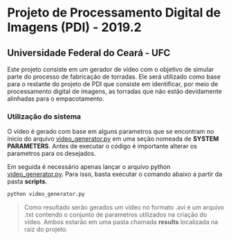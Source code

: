# Projeto de Processamento Digital de Imagens (PDI) - 2019.2
## Universidade Federal do Ceará - UFC

Este projeto consiste em um gerador de vídeo com o objetivo de simular parte do processo de fabricação de torradas. Ele será utilizado como base para o restante do projeto de PDI que consiste em identificar, por meio de processamento digital de imagens, as torradas que não estão devidamente alinhadas para o empacotamento.

### Utilização do sistema

O vídeo é gerado com base em alguns parametros que se encontram no ínicio do arquivo [video_generator.py](https://github.com/matheus220/projeto_pdi/blob/48cc74c7a7e53c845b9086fcc897583b8dfa0824/scripts/video_generator.py#L11-L46) em uma seção nomeada de **SYSTEM PARAMETERS**. Antes de executar o código é importante alterar os parametros para os desejados.

Em seguida é necessário apenas lançar o arquivo python [video_generator.py](https://github.com/matheus220/projeto_pdi/blob/48cc74c7a7e53c845b9086fcc897583b8dfa0824/scripts/video_generator.py). Para isso, basta executar o comando abaixo a partir da pasta **scripts**.

```sh
python video_generator.py
```

> Como resultado serão gerados um vídeo no formato .avi e um arquivo .txt contendo o conjunto de parametros utilizados na criação do vídeo. Ambos estarão em uma pasta chamada **results** localizada na raiz do projeto.

